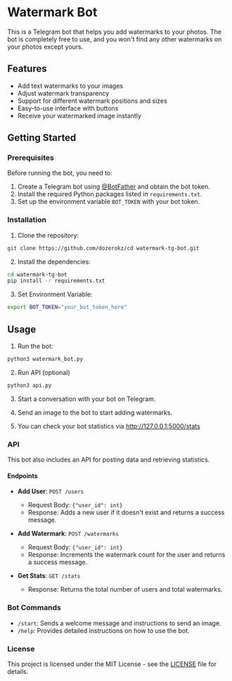 # Watermark Bot

This is a Telegram bot that helps you add watermarks to your photos. The bot is completely free to use, and you won't
find any other watermarks on your photos except yours.

## Features

- Add text watermarks to your images
- Adjust watermark transparency
- Support for different watermark positions and sizes
- Easy-to-use interface with buttons
- Receive your watermarked image instantly

## Getting Started

### Prerequisites

Before running the bot, you need to:

1. Create a Telegram bot using [@BotFather](https://t.me/BotFather) and obtain the bot token.
2. Install the required Python packages listed in `requirements.txt`.
3. Set up the environment variable `BOT_TOKEN` with your bot token.

### Installation

1. Clone the repository:

```sh
git clone https://github.com/dozerokz/cd watermark-tg-bot.git
```

2. Install the dependencies:

```sh
cd watermark-tg-bot
pip install -r requirements.txt
```

3. Set Environment Variable:

```sh
export BOT_TOKEN="your_bot_token_here"
```

## Usage

1. Run the bot:

```sh
python3 watermark_bot.py
```

2. Run API (optional)

```sh
python3 api.py
```

3. Start a conversation with your bot on Telegram.

4. Send an image to the bot to start adding watermarks.

5. You can check your bot statistics via http://127.0.0.1:5000/stats

### API

This bot also includes an API for posting data and retrieving statistics.

#### Endpoints

- **Add User**: `POST /users`
    - Request Body: `{"user_id": int}`
    - Response: Adds a new user if it doesn't exist and returns a success message.

- **Add Watermark**: `POST /watermarks`
    - Request Body: `{"user_id": int}`
    - Response: Increments the watermark count for the user and returns a success message.

- **Get Stats**: `GET /stats`
    - Response: Returns the total number of users and total watermarks.

### Bot Commands

- `/start`: Sends a welcome message and instructions to send an image.
- `/help`: Provides detailed instructions on how to use the bot.

### License

This project is licensed under the MIT License - see the [LICENSE](LICENSE) file for details.
